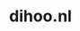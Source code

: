 ---
layout: post
title:  "dihoo.nl"
internal_url:  "/dutchgov/dihoo.nl.html"
subdomains_count: 5
all_subdomains_count: 5
urls_count: 5
ssl_rank: 100
http_rank: 61
url_link: /data/dihoo.nl/urls.txt
all_subdomains_link: /data/dihoo.nl/all_subdomains.txt
subdomains_link: /data/dihoo.nl/subdomains.txt
categories: dutchgov
---